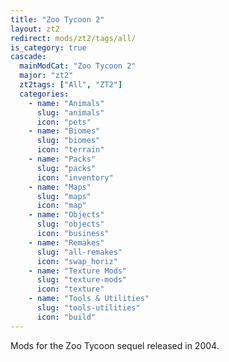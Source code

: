 ```yaml
---
title: "Zoo Tycoon 2"
layout: zt2
redirect: mods/zt2/tags/all/
is_category: true
cascade:
  mainModCat: "Zoo Tycoon 2"
  major: "zt2"
  zt2tags: ["All", "ZT2"]
  categories:
    - name: "Animals"
      slug: "animals"
      icon: "pets"
    - name: "Biomes"
      slug: "biomes"
      icon: "terrain"
    - name: "Packs"
      slug: "packs"
      icon: "inventory"
    - name: "Maps"
      slug: "maps"
      icon: "map"
    - name: "Objects"
      slug: "objects"
      icon: "business"
    - name: "Remakes"
      slug: "all-remakes"
      icon: "swap_horiz"
    - name: "Texture Mods"
      slug: "texture-mods"
      icon: "texture"
    - name: "Tools & Utilities"
      slug: "tools-utilities"
      icon: "build"
---
```


Mods for the Zoo Tycoon sequel released in 2004.
